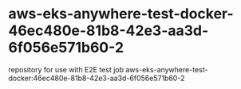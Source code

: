 # aws-eks-anywhere-test-docker-46ec480e-81b8-42e3-aa3d-6f056e571b60-2
repository for use with E2E test job aws-eks-anywhere-test-docker:46ec480e-81b8-42e3-aa3d-6f056e571b60-2
